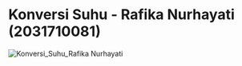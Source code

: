 # Konversi Suhu - Rafika Nurhayati (2031710081)

![Konversi_Suhu_Rafika Nurhayati](https://user-images.githubusercontent.com/89893773/156175770-2aae0ce8-06b1-4587-88ef-0c2fb31ca36c.jpeg)
